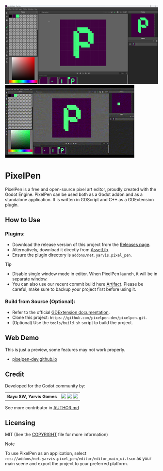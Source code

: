<img src="https://raw.githubusercontent.com/pixelpen-dev/pixelpen/main/screenshot.png">
<img src="https://raw.githubusercontent.com/pixelpen-dev/pixelpen/main/screenshot.gif">

# PixelPen

PixelPen is a free and open-source pixel art editor, proudly created with the Godot Engine. PixelPen can be used both as a Godot addon and as a standalone application. It is written in GDScript and C++ as a GDExtension plugin.

## How to Use

### Plugins:
- Download the release version of this project from the [Releases page](https://github.com/pixelpen-dev/pixelpen/releases).
- Alternatively, download it directly from [AssetLib](https://godotengine.org/asset-library/asset/3023).
- Ensure the plugin directory is `addons/net.yarvis.pixel_pen`.

> [!TIP]
> - Disable single window mode in editor. When PixelPen launch, it will be in separate window.
> - You can also use our recent commit build here [Artifact](https://github.com/pixelpen-dev/pixelpen/actions). Please be careful, make sure to backup your project first before using it.

### Build from Source (Optional):
- Refer to the official [GDExtension documentation](https://docs.godotengine.org/en/stable/tutorials/scripting/gdextension/gdextension_cpp_example.html).
- Clone this project: `https://github.com/pixelpen-dev/pixelpen.git`.
- (Optional) Use the `tools/build.sh` script to build the project.

## Web Demo

This is just a preview, some features may not work properly.

- [pixelpen-dev.github.io](https://pixelpen-dev.github.io/)

## Credit
Developed for the Godot community by:

|||
|--|--|
| **Bayu SW, Yarvis Games** | [<img src="https://cdn.jsdelivr.net/npm/bootstrap-icons@1.11.3/icons/twitter-x.svg" width="24"/>](https://x.com/yarvisdev) [<img src="https://cdn.jsdelivr.net/npm/bootstrap-icons@1.11.3/icons/github.svg" width="24"/>](https://github.com/bayu-sw) [<img src="https://cdn.jsdelivr.net/npm/bootstrap-icons@1.11.3/icons/globe.svg" width="24"/>](https://yarvis.net/) |

See more contributor in [AUTHOR.md](https://github.com/pixelpen-dev/pixelpen/blob/main/AUTHOR.md)


## Licensing

MIT (See the [COPYRIGHT](https://github.com/pixelpen-dev/pixelpen/blob/main/COPYRIGHT.txt) file for more information)


> [!NOTE]
>To use PixelPen as an application, select `res://addons/net.yarvis.pixel_pen/editor/editor_main_ui.tscn` as your main scene and export the project to your preferred platform.
